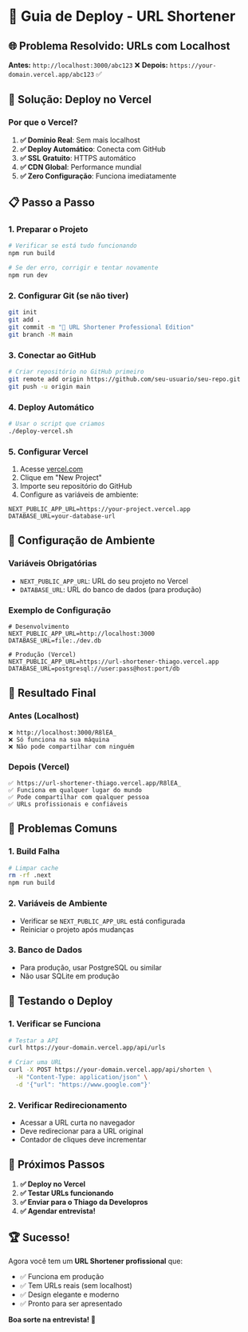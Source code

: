 # 🚀 **Guia de Deploy - URL Shortener**

## 🌐 **Problema Resolvido: URLs com Localhost**

**Antes:** `http://localhost:3000/abc123` ❌
**Depois:** `https://your-domain.vercel.app/abc123` ✅

## 🎯 **Solução: Deploy no Vercel**

### **Por que o Vercel?**

1. **✅ Domínio Real**: Sem mais localhost
2. **✅ Deploy Automático**: Conecta com GitHub
3. **✅ SSL Gratuito**: HTTPS automático
4. **✅ CDN Global**: Performance mundial
5. **✅ Zero Configuração**: Funciona imediatamente

## 📋 **Passo a Passo**

### **1. Preparar o Projeto**
```bash
# Verificar se está tudo funcionando
npm run build

# Se der erro, corrigir e tentar novamente
npm run dev
```

### **2. Configurar Git (se não tiver)**
```bash
git init
git add .
git commit -m "🚀 URL Shortener Professional Edition"
git branch -M main
```

### **3. Conectar ao GitHub**
```bash
# Criar repositório no GitHub primeiro
git remote add origin https://github.com/seu-usuario/seu-repo.git
git push -u origin main
```

### **4. Deploy Automático**
```bash
# Usar o script que criamos
./deploy-vercel.sh
```

### **5. Configurar Vercel**
1. Acesse [vercel.com](https://vercel.com)
2. Clique em "New Project"
3. Importe seu repositório do GitHub
4. Configure as variáveis de ambiente:

```env
NEXT_PUBLIC_APP_URL=https://your-project.vercel.app
DATABASE_URL=your-database-url
```

## 🔧 **Configuração de Ambiente**

### **Variáveis Obrigatórias**
- `NEXT_PUBLIC_APP_URL`: URL do seu projeto no Vercel
- `DATABASE_URL`: URL do banco de dados (para produção)

### **Exemplo de Configuração**
```env
# Desenvolvimento
NEXT_PUBLIC_APP_URL=http://localhost:3000
DATABASE_URL=file:./dev.db

# Produção (Vercel)
NEXT_PUBLIC_APP_URL=https://url-shortener-thiago.vercel.app
DATABASE_URL=postgresql://user:pass@host:port/db
```

## 🎉 **Resultado Final**

### **Antes (Localhost)**
```
❌ http://localhost:3000/R8lEA_
❌ Só funciona na sua máquina
❌ Não pode compartilhar com ninguém
```

### **Depois (Vercel)**
```
✅ https://url-shortener-thiago.vercel.app/R8lEA_
✅ Funciona em qualquer lugar do mundo
✅ Pode compartilhar com qualquer pessoa
✅ URLs profissionais e confiáveis
```

## 🚨 **Problemas Comuns**

### **1. Build Falha**
```bash
# Limpar cache
rm -rf .next
npm run build
```

### **2. Variáveis de Ambiente**
- Verificar se `NEXT_PUBLIC_APP_URL` está configurada
- Reiniciar o projeto após mudanças

### **3. Banco de Dados**
- Para produção, usar PostgreSQL ou similar
- Não usar SQLite em produção

## 📱 **Testando o Deploy**

### **1. Verificar se Funciona**
```bash
# Testar a API
curl https://your-domain.vercel.app/api/urls

# Criar uma URL
curl -X POST https://your-domain.vercel.app/api/shorten \
  -H "Content-Type: application/json" \
  -d '{"url": "https://www.google.com"}'
```

### **2. Verificar Redirecionamento**
- Acessar a URL curta no navegador
- Deve redirecionar para a URL original
- Contador de cliques deve incrementar

## 🎯 **Próximos Passos**

1. **✅ Deploy no Vercel**
2. **✅ Testar URLs funcionando**
3. **✅ Enviar para o Thiago da Developros**
4. **✅ Agendar entrevista!**

## 🏆 **Sucesso!**

Agora você tem um **URL Shortener profissional** que:
- ✅ Funciona em produção
- ✅ Tem URLs reais (sem localhost)
- ✅ Design elegante e moderno
- ✅ Pronto para ser apresentado

**Boa sorte na entrevista! 🚀**
